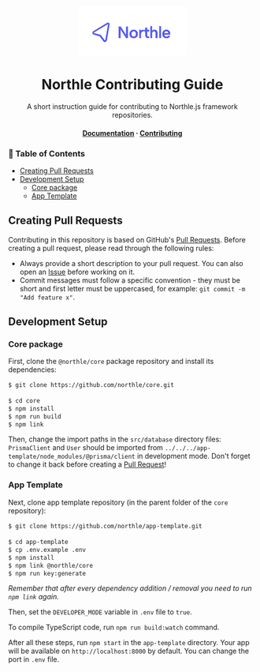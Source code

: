 <div align="center">
  <img src="../.github/logo-full.png" width="220">

  <h1>Northle Contributing Guide</h1>

  <p align="center">A short instruction guide for contributing to Northle.js framework repositories.</p>

  <h4>
    <a href="../README.md">Documentation</a>
    <span> · </span>
    <a href="CONTRIBUTING.md">Contributing</a>
  </h4>
</div>

<!-- omit in toc -->
### 📓 Table of Contents

- [Creating Pull Requests](#creating-pull-requests)
- [Development Setup](#development-setup)
  - [Core package](#core-package)
  - [App Template](#app-template)

## Creating Pull Requests

Contributing in this repository is based on GitHub's [Pull Requests](https://docs.github.com/en/pull-requests/collaborating-with-pull-requests/proposing-changes-to-your-work-with-pull-requests/about-pull-requests). Before creating a pull request, please read through the following rules:

- Always provide a short description to your pull request. You can also open an [Issue](https://docs.github.com/en/issues/tracking-your-work-with-issues/about-issues) before working on it.
- Commit messages must follow a specific convention - they must be short and first letter must be uppercased, for example: `git commit -m "Add feature x"`.

## Development Setup

### Core package

First, clone the `@northle/core` package repository and install its dependencies:

```shell
$ git clone https://github.com/northle/core.git

$ cd core
$ npm install
$ npm run build
$ npm link
```

Then, change the import paths in the `src/database` directory files: `PrismaClient` and `User` should be imported from `../../../app-template/node_modules/@prisma/client` in development mode. Don't forget to change it back before creating a [Pull Request](https://docs.github.com/en/pull-requests/collaborating-with-pull-requests/proposing-changes-to-your-work-with-pull-requests/about-pull-requests)!

### App Template

Next, clone app template repository (in the parent folder of the `core` repository):

```shell
$ git clone https://github.com/northle/app-template.git

$ cd app-template
$ cp .env.example .env
$ npm install
$ npm link @northle/core
$ npm run key:generate
```

*Remember that after every dependency addition / removal you need to run `npm link` again.*

Then, set the `DEVELOPER_MODE` variable in `.env` file to `true`.

To compile TypeScript code, run `npm run build:watch` command.

After all these steps, run `npm start` in the `app-template` directory. Your app will be available on `http://localhost:8000` by default. You can change the port in `.env` file.
